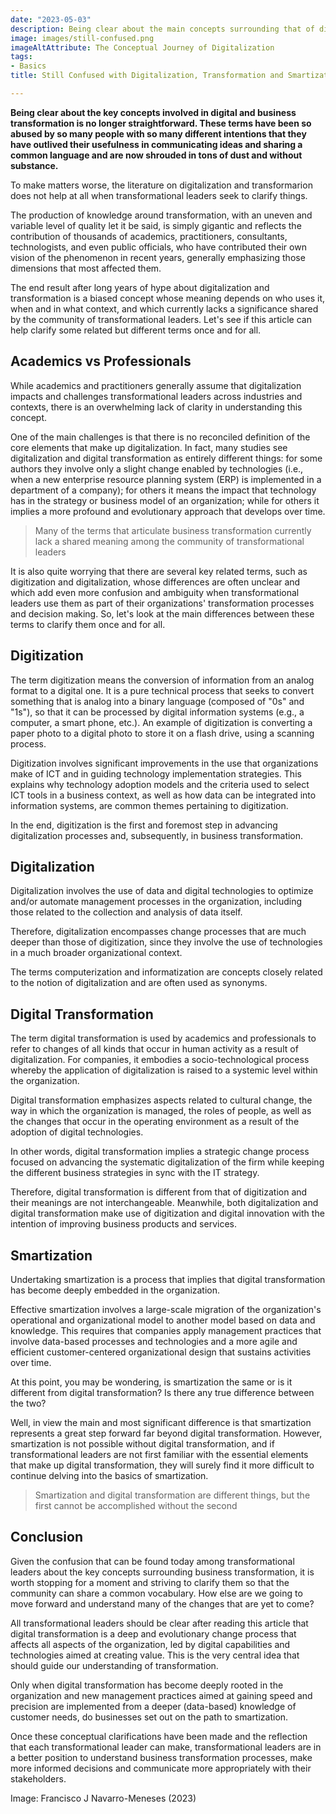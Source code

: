 ```yaml
---
date: "2023-05-03"
description: Being clear about the main concepts surrounding that of digitalization is no longer straightforward. The term has been so abused by so many people with so many different intentions that it has ceased to be useful for sharing ideas with each other, and shrouded in tons of dust and without substance. This article attempts to help clear up some related but different terms once and for all.
image: images/still-confused.png
imageAltAttribute: The Conceptual Journey of Digitalization
tags:
- Basics
title: Still Confused with Digitalization, Transformation and Smartization? 

---
```


**Being clear about the key concepts involved in digital and business transformation is no longer straightforward. These terms have been so abused by so many people with so many different intentions that they have outlived their usefulness in communicating ideas and sharing a common language and are now shrouded in tons of dust and without substance.**

To make matters worse, the literature on digitalization and transformarion does not help at all when transformational leaders seek to clarify things.

The production of knowledge around transformation, with an uneven and variable level of quality let it be said, is simply gigantic and reflects the contribution of thousands of academics, practitioners, consultants, technologists, and even public officials, who have contributed their own vision of the phenomenon in recent years, generally emphasizing those dimensions that most affected them.

The end result after long years of hype about digitalization and transformation is a biased concept whose meaning depends on who uses it, when and in what context, and which currently lacks a significance shared by the community of transformational leaders. Let's see if this article can help clarify some related but different terms once and for all.

## Academics vs Professionals

While academics and practitioners generally assume that digitalization impacts and challenges transformational leaders across industries and contexts, there is an overwhelming lack of clarity in understanding this concept.

One of the main challenges is that there is no reconciled definition of the core elements that make up digitalization. In fact, many studies see digitalization and digital transformation as entirely different things: for some authors they involve only a slight change enabled by technologies (i.e., when a new enterprise resource planning system (ERP) is implemented in a department of a company); for others it means the impact that technology has in the strategy or business model of an organization; while for others it implies a more profound and evolutionary approach that develops over time.

> Many of the terms that articulate business transformation currently lack a shared meaning among the community of transformational leaders

It is also quite worrying that there are several key related terms, such as digitization and digitalization, whose differences are often unclear and which add even more confusion and ambiguity when transformational leaders use them as part of their organizations' transformation processes and decision making. So, let's look at the main differences between these terms to clarify them once and for all.

## Digitization

The term digitization means the conversion of information from an analog format to a digital one. It is a pure technical process that seeks to convert something that is analog into a binary language (composed of "0s" and "1s"), so that it can be processed by digital information systems (e.g., a computer, a smart phone, etc.). An example of digitization is converting a paper photo to a digital photo to store it on a flash drive, using a scanning process.

Digitization involves significant improvements in the use that organizations make of ICT and in guiding technology implementation strategies. This explains why technology adoption models and the criteria used to select ICT tools in a business context, as well as how data can be integrated into information systems, are common themes pertaining to digitization.

In the end, digitization is the first and foremost step in advancing digitalization processes and, subsequently, in business transformation.

## Digitalization

Digitalization involves the use of data and digital technologies to optimize and/or automate management processes in the organization, including those related to the collection and analysis of data itself.

Therefore, digitalization encompasses change processes that are much deeper than those of digitization, since they involve the use of technologies in a much broader organizational context.

The terms computerization and informatization are concepts closely related to the notion of digitalization and are often used as synonyms.

## Digital Transformation

The term digital transformation is used by academics and professionals to refer to changes of all kinds that occur in human activity as a result of digitalization. For companies, it embodies a socio-technological process whereby the application of digitalization is raised to a systemic level within the organization.

Digital transformation emphasizes aspects related to cultural change, the way in which the organization is managed, the roles of people, as well as the changes that occur in the operating environment as a result of the adoption of digital technologies.

In other words, digital transformation implies a strategic change process focused on advancing the systematic digitalization of the firm while keeping the different business strategies in sync with the IT strategy.

Therefore, digital transformation is different from that of digitization and their meanings are not interchangeable. Meanwhile, both digitalization and digital transformation make use of digitization and digital innovation with the intention of improving business products and services.

## Smartization

Undertaking smartization is a process that implies that digital transformation has become deeply embedded in the organization.

Effective smartization involves a large-scale migration of the organization's operational and organizational model to another model based on data and knowledge. This requires that companies apply management practices that involve data-based processes and technologies and a more agile and efficient customer-centered organizational design that sustains activities over time.

At this point, you may be wondering, is smartization the same or is it different from digital transformation? Is there any true difference between the two?

Well, in view the main and most significant difference is that smartization represents a great step forward far beyond digital transformation. However, smartization is not possible without digital transformation, and if transformational leaders are not first familiar with the essential elements that make up digital transformation, they will surely find it more difficult to continue delving into the basics of smartization.

> Smartization and digital transformation are different things, but the first cannot be accomplished without the second

## Conclusion

Given the confusion that can be found today among transformational leaders about the key concepts surrounding business transformation, it is worth stopping for a moment and striving to clarify them so that the community can share a common vocabulary. How else are we going to move forward and understand many of the changes that are yet to come?

All transformational leaders should be clear after reading this article that digital transformation is a deep and evolutionary change process that affects all aspects of the organization, led by digital capabilities and technologies aimed at creating value. This is the very central idea that should guide our understanding of transformation.

Only when digital transformation has become deeply rooted in the organization and new management practices aimed at gaining speed and precision are implemented from a deeper (data-based) knowledge of customer needs, do businesses set out on the path to smartization.

Once these conceptual clarifications have been made and the reflection that each transformational leader can make, transformational leaders are in a better position to understand business transformation processes, make more informed decisions and communicate more appropriately with their stakeholders.

Image: Francisco J Navarro-Meneses (2023)
